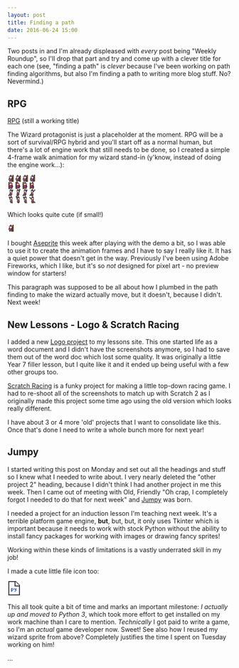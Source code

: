 ```yaml
---
layout: post
title: Finding a path
date: 2016-06-24 15:00
---
```


Two posts in and I'm already displeased with *every* post being "Weekly Roundup", so I'll drop that part and try and come up with a clever title for each one (see, "finding a path" is *clever* because I've been working on path finding algorithms, but also I'm finding a path to writing more blog stuff. No? Nevermind.)

## RPG

[RPG][RPG] (still a working title)

The Wizard protagonist is just a placeholder at the moment. RPG will be a sort of survival/RPG hybrid and you'll start off as a normal human, but there's a lot of engine work that still needs to be done, so I created a simple 4-frame walk animation for my wizard stand-in (y'know, instead of doing the engine work...):

![Wizard Walking][WIZSHEET]

Which looks quite cute (if small!) 

![WizGif][WIZGIF]

I bought [Aseprite][ASEPRITE] this week after playing with the demo a bit, so I was able to use it to create the animation frames and I have to say I really like it. It has a quiet power that doesn't get in the way. Previously I've been using Adobe Fireworks, which I like, but it's so *not* designed for pixel art - no preview window for starters!

This paragraph was supposed to be all about how I plumbed in the path finding to make the wizard actually move, but it doesn't, because I didn't. Next week!

[RPG]: http://www.subdimension.co.uk/RPG/
[WIZGIF]: /files/2016-06-24-finding-a-path/wizard-animated.gif
[WIZSHEET]: /files/2016-06-24-finding-a-path/wizard-spritesheet.png
[ASEPRITE]: http://www.aseprite.org/

## New Lessons - Logo & Scratch Racing

I added a new [Logo project][LOGO] to my lessons site. This one started life as a word document and I didn't have the screenshots anymore, so I had to save them out of the word doc which lost some quality. It was originally a little Year 7 filler lesson, but I quite like it and it ended up being useful with a few other groups too.

[Scratch Racing][RACE] is a funky project for making a little top-down racing game. I had to re-shoot all of the screenshots to match up with Scratch 2 as I originally made this project some time ago using the old version which looks really different.

I have about 3 or 4 more 'old' projects that I want to consolidate like this. Once that's done I need to write a whole bunch more for next year!

[LOGO]: http://lessons.subdimension.co.uk/logo/index.html
[RACE]: http://lessons.subdimension.co.uk/racing/index.html


## Jumpy

I started writing this post on Monday and set out all the headings and stuff so I knew what I needed to write about. I very nearly deleted the "other project 2" heading, because I didn't think I had another project in me this week. Then I came out of meeting with Old, Friendly "Oh crap, I completely forgot I needed to do that for next week" and [Jumpy][JUMPY] was born.

I needed a project for an induction lesson I'm teaching next week. It's a terrible platform game engine, **but**, but, but, it only uses Tkinter which is important because it needs to work with stock Python without the ability to install fancy packages for working with images or drawing fancy sprites!

Working within these kinds of limitations is a vastly underrated skill in my job!

I made a cute little file icon too:

![jumpy.py][ICON]

This all took quite a bit of time and marks an important milestone: *I actually up and moved to Python 3*, which took more effort to get installed on my work machine than I care to mention. *Technically* I got paid to write a game, so I'm an *actual* game developer now. Sweet! See also how I reused my wizard sprite from above? Completely justifies the time I spent on Tuesday working on him!

[JUMPY]: http://lessons.subdimension.co.uk/jumpy/
[ICON]: /files/2016-06-24-finding-a-path/pyicon.gif

...